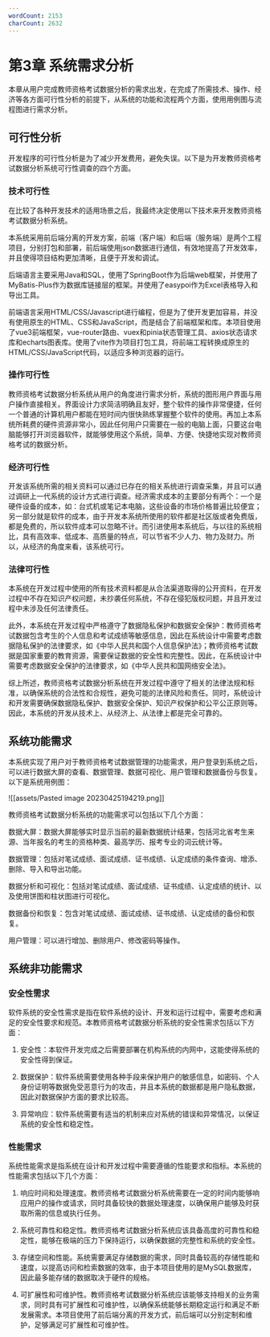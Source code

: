 ```yaml
---
wordCount: 2153
charCount: 2632
---
```


# 第3章 系统需求分析

本章从用户完成教师资格考试数据分析的需求出发，在完成了所需技术、操作、经济等各方面可行性分析的前提下，从系统的功能和流程两个方面，使用用例图与流程图进行需求分析。

## 可行性分析

开发程序的可行性分析是为了减少开发费用，避免失误。以下是为开发教师资格考试数据分析系统可行性调查的四个方面。

### 技术可行性

在比较了各种开发技术的适用场景之后，我最终决定使用以下技术来开发教师资格考试数据分析系统。

本系统采用前后端分离的开发方案，前端（客户端）和后端（服务端）是两个工程项目，分别打包和部署，前后端使用json数据进行通信，有效地提高了开发效率，并且使得项目结构更加清晰，且便于开发和调试。

后端语言主要采用Java和SQL，使用了SpringBoot作为后端web框架，并使用了MyBatis-Plus作为数据库链接层的框架。并使用了easypoi作为Excel表格导入和导出工具。

前端语言采用HTML/CSS/Javascript进行编程，但是为了使开发更加容易，并没有使用原生的HTML、CSS和JavaScript，而是结合了前端框架和库。本项目使用了vue3前端框架，vue-router路由、vuex和pinia状态管理工具、axios状态请求库和echarts图表库。使用了vite作为项目打包工具，将前端工程转换成原生的HTML/CSS/JavaScript代码，以适应多种浏览器的运行。

### 操作可行性

教师资格考试数据分析系统从用户的角度进行需求分析，系统的图形用户界面与用户操作直接相关。界面设计力求简洁明确且友好，整个软件的操作非常便捷，任何一个普通的计算机用户都能在短时间内很快熟练掌握整个软件的使用。再加上本系统所耗费的硬件资源非常小，因此任何用户只需要在一般的电脑上面，只要这台电脑能够打开浏览器软件，就能够使用这个系统，简单、方便、快捷地实现对教师资格考试的数据分析。

### 经济可行性

开发该系统所需的相关资料可以通过已存在的相关系统进行调查采集，并且可以通过调研上一代系统的设计方式进行调查。经济需求成本的主要部分有两个：一个是硬件设备的成本，如：台式机或笔记本电脑，这些设备的市场价格普遍比较便宜；另一部分就是软件的成本，由于开发本系统所使用的软件都是社区版或者免费版，都是免费的，所以软件成本可以忽略不计。而引进使用本系统后，与以往的系统相比，具有高效率、低成本、高质量的特点，可以节省不少人力、物力及财力。所以，从经济的角度来看，该系统可行。

### 法律可行性

本系统在开发过程中使用的所有技术资料都是从合法渠道取得的公开资料，在开发过程中不存在知识产权问题，未抄袭任何系统，不存在侵犯版权问题，并且开发过程中未涉及任何法律责任。

此外，本系统在开发过程中严格遵守了数据隐私保护和数据安全保护：教师资格考试数据包含考生的个人信息和考试成绩等敏感信息，因此在系统设计中需要考虑数据隐私保护的法律要求，如《中华人民共和国个人信息保护法》；教师资格考试数据是国家重要的教育资源，需要保证数据的安全性和完整性。因此，在系统设计中需要考虑数据安全保护的法律要求，如《中华人民共和国网络安全法》。

综上所述，教师资格考试数据分析系统在开发过程中遵守了相关的法律法规和标准，以确保系统的合法性和合规性，避免可能的法律风险和责任。同时，系统设计和开发需要确保数据隐私保护、数据安全保护、知识产权保护和公平公正原则等。因此，本系统的开发从技术上、从经济上、从法律上都是完全可靠的。

## 系统功能需求

本系统实现了用户对于教师资格考试数据管理的功能需求，用户登录到系统之后，可以进行数据大屏的查看、数据管理、数据可视化、用户管理和数据备份与恢复。以下是系统用例图：

![[assets/Pasted image 20230425194219.png]]

教师资格考试数据分析系统的功能需求可以包括以下几个方面：

数据大屏：数据大屏能够实时显示当前的最新数据统计结果，包括河北省考生来源、当年报名的考生的资格种类、最高学历、报考专业的词云统计等。

数据管理：包括对笔试成绩、面试成绩、证书成绩、认定成绩的条件查询、增添、删除、导入和导出功能。

数据分析和可视化：包括对笔试成绩、面试成绩、证书成绩、认定成绩的统计、以及使用饼图和柱状图进行可视化。

数据备份和恢复：包含对笔试成绩、面试成绩、证书成绩、认定成绩的备份和恢复。

用户管理：可以进行增加、删除用户、修改密码等操作。

## 系统非功能需求

### 安全性需求

软件系统的安全性需求是指在软件系统的设计、开发和运行过程中，需要考虑和满足的安全性要求和规范。本教师资格考试数据分析系统的安全性需求包括以下方面：

1. 安全性：本软件开发完成之后需要部署在机构系统的内网中，这能使得系统的安全性得到保证。

2. 数据保护：软件系统需要使用各种手段来保护用户的敏感信息，如密码、个人身份证明等数据免受恶意行为的攻击，并且本系统的数据都是用户隐私数据，因此对数据保护方面的要求比较高。

3. 异常响应：软件系统需要有适当的机制来应对系统的错误和异常情况，以保证系统的安全性和稳定性。

### 性能需求

系统性能需求是指系统在设计和开发过程中需要遵循的性能要求和指标。本系统的性能需求包括以下几个方面：

1. 响应时间和处理速度。教师资格考试数据分析系统需要在一定的时间内能够响应用户的操作或请求，同时具备较快的数据处理速度，以确保用户能够及时获取所需的信息或执行任务。

2. 系统可靠性和稳定性。教师资格考试数据分析系统应该具备高度的可靠性和稳定性，能够在极端的压力下保持运行，以确保数据的完整性和系统的安全性。

3. 存储空间和性能。系统需要满足存储数据的需求，同时具备较高的存储性能和速度，以提高访问和检索数据的效率，由于本项目使用的是MySQL数据库，因此最多能存储的数据取决于硬件的规格。

4. 可扩展性和可维护性。教师资格考试数据分析系统应该能够支持相关的业务需求，同时具有可扩展性和可维护性，以确保系统能够长期稳定运行和满足不断发展需求。本项目使用了前后端分离的开发方式，前后端可以分别定制和维护，足够满足可扩展性和可维护性。